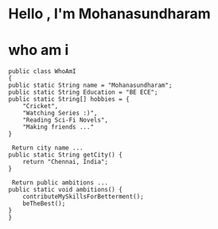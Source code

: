 # Hello , I'm Mohanasundharam
# who am i #
    public class WhoAmI 
    {
    public static String name = "Mohanasundharam";
    public static String Education = "BE ECE";
    public static String[] hobbies = {
        "Cricket",
        "Watching Series :)",
        "Reading Sci-Fi Novels",
        "Making friends ..."
    }

     Return city name ...
    public static String getCity() {
        return "Chennai, India";
    }

     Return public ambitions ...
    public static void ambitions() {
        contributeMySkillsForBetterment();
        beTheBest();
    }
    }

